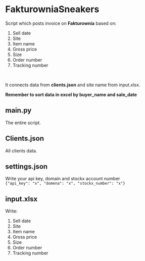 # FakturowniaSneakers
Script which posts invoice on **Fakturownia** based on:
1. Sell date
2. Site
3. Item name
4. Gross price
5. Size
6. Order number
7. Tracking number
<br />

It connects data from **clients.json** and site name from input.xlsx.
<br />

**Remember to sort data in excel by buyer_name and sale_date**

## main.py
The entire script.

## Clients.json
All clients data.

## settings.json
Write your api key, domain and stockx account number<br />
```{"api_key": "x", "domena": "x", "stockx_number": "x"}```

## input.xlsx
Write:
1. Sell date
2. Site
3. Item name
4. Gross price
5. Size
6. Order number
7. Tracking number